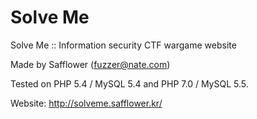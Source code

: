 # Solve Me

Solve Me :: Information security CTF wargame website

Made by Safflower (fuzzer@nate.com)

Tested on PHP 5.4 / MySQL 5.4 and PHP 7.0 / MySQL 5.5.

Website: http://solveme.safflower.kr/
